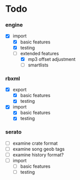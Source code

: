 # Todo

### engine
- [x] import
  - [x] basic features
  - [x] testing
  - [ ] extended features
    - [x] mp3 offset adjustment
    - [ ] smartlists

### rbxml
- [x] export
  - [x] basic features
  - [x] testing
- [x] import
  - [x] basic features
  - [x] testing

### serato
- [ ] examine crate format
- [ ] examine song geob tags
- [ ] examine history format?
- [ ] import
  - [ ] basic features
  - [ ] testing